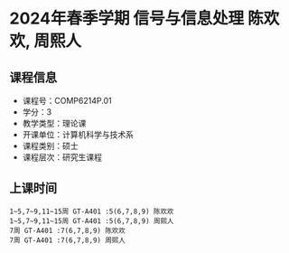 # 2024年春季学期 信号与信息处理 陈欢欢, 周熙人






## 课程信息

- 课程号：COMP6214P.01
- 学分：3
- 教学类型：理论课
- 开课单位：计算机科学与技术系
- 课程类别：硕士
- 课程层次：研究生课程

## 上课时间

```
1~5,7~9,11~15周 GT-A401 :5(6,7,8,9) 陈欢欢
1~5,7~9,11~15周 GT-A401 :5(6,7,8,9) 周熙人
7周 GT-A401 :7(6,7,8,9) 陈欢欢
7周 GT-A401 :7(6,7,8,9) 周熙人
```

